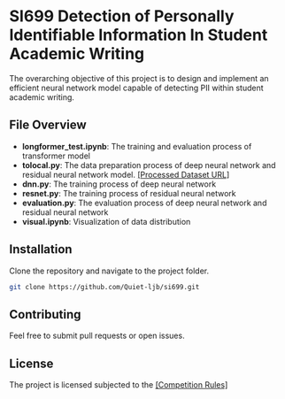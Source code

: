 # SI699 Detection of Personally Identifiable Information In Student Academic Writing

The overarching objective of this project is to design and implement an efficient neural network model capable of detecting PII within student academic writing.

## File Overview
* **longformer_test.ipynb**: The training and evaluation process of transformer model
* **tolocal.py**: The data preparation process of deep neural network and residual neural network model. [\[Processed Dataset URL\]](https://drive.google.com/file/d/1-OkBT4lfX5HxKs9xh8xMGJruiloUNPlk/view?usp=drive_link)
* **dnn.py**: The training process of deep neural network
* **resnet.py**: The training process of residual neural network
* **evaluation.py**: The evaluation process of deep neural network and residual neural network
* **visual.ipynb**: Visualization of data distribution


## Installation

Clone the repository and navigate to the project folder.
```bash
git clone https://github.com/Quiet-ljb/si699.git
```

## Contributing
Feel free to submit pull requests or open issues.

## License
The project is licensed subjected to the [\[Competition Rules\]](https://www.kaggle.com/competitions/pii-detection-removal-from-educational-data/rules#7-competition-data)
